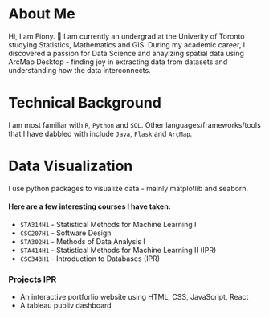# About Me

Hi, I am Fiony. 👋  I am currently an undergrad at the Univerity of Toronto studying Statistics, Mathematics and GIS. During my academic career, I discovered a passion for Data Science and anaylzing spatial data using ArcMap Desktop - finding joy in extracting data from datasets and understanding how the data interconnects. 

# Technical Background
I am most familiar with `R`, `Python` and `SQL`. Other languages/frameworks/tools that I have dabbled with include `Java`, `Flask` and `ArcMap`.

# Data Visualization
I use python packages to visualize data - mainly matplotlib and seaborn.


#### Here are a few interesting courses I have taken:
- `STA314H1` - Statistical Methods for Machine Learning I
- `CSC207H1` - Software Design
- `STA302H1` - Methods of Data Analysis I
- `STA414H1` - Statistical Methods for Machine Learning II (IPR)
- `CSC343H1` - Introduction to Databases (IPR)


### Projects IPR
- An interactive portforlio website using HTML, CSS, JavaScript, React
- A tableau publiv dashboard

<!--
**fionyvan/fionyvan** is a ✨ _special_ ✨ repository because its `README.md` (this file) appears on your GitHub profile.

Here are some ideas to get you started:

- 🔭 I’m currently working on ...
- 🌱 I’m currently learning ...
- 👯 I’m looking to collaborate on ...
- 🤔 I’m looking for help with ...
- 💬 Ask me about ...
- 📫 How to reach me: ...
- 😄 Pronouns: ...
- ⚡ Fun fact: ...
-->
